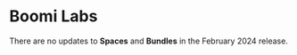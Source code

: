 # Boomi Labs 

<head>
  <meta name="guidename" content="Release Notes"/>
  <meta name="context" content="GUID-e3e85d5b-cf18-46de-a657-743c0213988f"/>
</head>


There are no updates to **Spaces** and **Bundles** in the February 2024 release.

